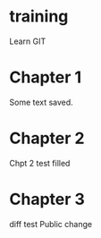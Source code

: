 # training

Learn GIT

# Chapter 1
Some text saved.

# Chapter 2

Chpt 2 test filled

# Chapter 3
diff test
Public change
